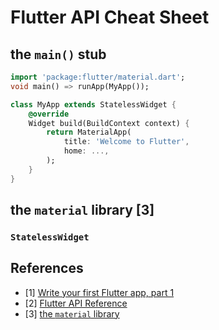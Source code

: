 # Flutter API Cheat Sheet

## the `main()` stub

```Dart
import 'package:flutter/material.dart';
void main() => runApp(MyApp());

class MyApp extends StatelessWidget {
    @override
    Widget build(BuildContext context) {
        return MaterialApp(
            title: 'Welcome to Flutter',
            home: ...,
        );
    }
}
```

## the `material` library [3]

### `StatelessWidget`


## References

- [1] [Write your first Flutter app, part 1](https://flutter.dev/docs/get-started/codelab)
- [2] [Flutter API Reference](https://api.flutter.dev/)
- [3] [the `material` library](https://api.flutter.dev/flutter/material/material-library.html)
